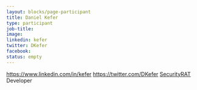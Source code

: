 ```yaml
---
layout: blocks/page-participant
title: Daniel Kefer
type: participant
job-title:
image: 
linkedin: kefer
twitter: DKefer
facebook:
status: empty
---
```


https://www.linkedin.com/in/kefer
https://twitter.com/DKefer
[SecurityRAT](https://securityrat.github.io/) Developer
